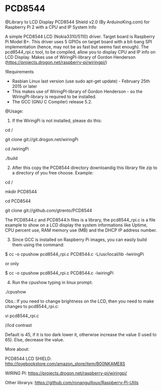 # PCD8544
@Library to LCD Display PCD8544 Shield v2.0 (By ArduinoKing.com) for Raspberry Pi 2 with a CPU and IP System Info

A simple PCD8544 LCD (Nokia3310/5110) driver. Target board is Raspberry Pi Model B+. 
This driver uses 5 GPIOs on target board with a bit-bang SPI implementation (hence, may not be as fast but seems fast enough). The pcd8544_rpi.c tool, to be compiled, allow you to display CPU and IP info on LCD Display. 
Makes use of WiringPI-library of Gordon Henderson (https://projects.drogon.net/raspberry-pi/wiringpi/)

!Requirements

- Rasbian Linux last version (use sudo apt-get update) - February 25th 2015 or later 
- This makes use of WiringPI-library of Gordon Henderson - so the WiringPI-library is required to be installed.
- The GCC (GNU C Compiler) release 5.2.

@Usage:

1) If the WiringPi is not installed, please do this:

cd /

git clone git://git.drogon.net/wiringPi

cd /wiringPi

./build

2) After this copy the PCD8544 directory downloandig this library file zip to a directory of you free choose.
Example:

cd /

mkdir PCD8544

cd PCD8544

git clone git://github.com/gtrento/PCD8544

The PCD8544.c and PCD8544.h files is a library, the pcd8544_rpi.c is a file example to show on a LCD display the system informations like Uptime, CPU percent use, RAM memory use (MB) and the DHCP IP address number.

3) Since GCC is installed on Raspberry Pi images, you can easily build them using the command:

$ cc -o cpushow pcd8544_rpi.c PCD8544.c  -L/usr/local/lib -lwiringPi

or only

$ cc -o cpushow pcd8544_rpi.c PCD8544.c -lwiringPi

4) Run the cpushow typing in linux prompt:

./cpushow

Obs.: If you need to change brightness on the LCD, then you need to make changes to pcd8544_rpi.c:

vi pcd8544_rpi.c

//lcd contrast

Default is 45, if it is too dark lower it, otherwise increase the value (I used to 65). Else, decrease the value.


More about:

PCD8544 LCD SHIELD: http://lovebookstore.com/amazon_store/item/B00NKAME8S

WIRING PI: https://projects.drogon.net/raspberry-pi/wiringpi/

Other librarys: https://github.com/ronanguilloux/Raspberry-Pi-Utils

